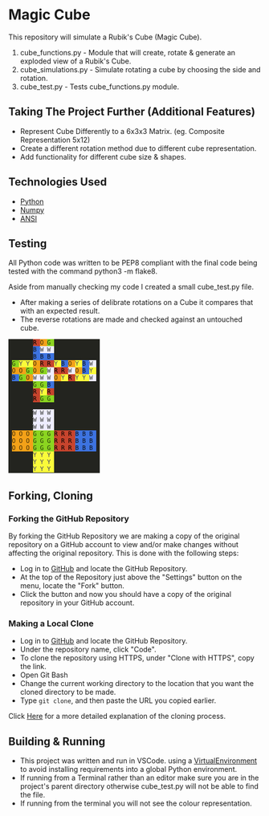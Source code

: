 # Magic Cube

This repository will simulate a Rubik's Cube (Magic Cube).

1. cube_functions.py - Module that will create, rotate & generate an exploded view of a Rubik's Cube.
1. cube_simulations.py - Simulate rotating a cube by choosing the side and rotation.
1. cube_test.py - Tests cube_functions.py module.

## Taking The Project Further (Additional Features)

- Represent Cube Differently to a 6x3x3 Matrix. (eg. Composite Representation 5x12)
- Create a different rotation method due to different cube representation.
- Add functionality for different cube size & shapes.

## Technologies Used

- [Python](https://en.wikipedia.org/wiki/Python_(programming_language))
- [Numpy](https://numpy.org/doc/stable/index.html)
- [ANSI](https://en.wikipedia.org/wiki/ANSI_escape_code)

## Testing

All Python code was written to be PEP8 compliant with the final code being tested with the command python3 -m flake8.

Aside from manually checking my code I created a small cube_test.py file.

- After making a series of delibrate rotations on a Cube it compares that with an expected result.
- The reverse rotations are made and checked against an untouched cube.

![cube_test.py Output](documentation/cube_test.png)

## Forking, Cloning

### Forking the GitHub Repository

By forking the GitHub Repository we are making a copy of the original repository on a GitHub account to view and/or make changes without affecting the original repository. This is done with the following steps:

- Log in to [GitHub](https://github.com/) and locate the GitHub Repository.
- At the top of the Repository just above the "Settings" button on the menu, locate the "Fork" button.
- Click the button and now you should have a copy of the original repository in your GitHub account.

### Making a Local Clone

- Log in to [GitHub](https://github.com/) and locate the GitHub Repository.
- Under the repository name, click "Code".
- To clone the repository using HTTPS, under "Clone with HTTPS", copy the link.
- Open Git Bash
- Change the current working directory to the location that you want the cloned directory to be made.
- Type `git clone`, and then paste the URL you copied earlier.

Click [Here](https://help.github.com/en/github/creating-cloning-and-archiving-repositories/cloning-a-repository#cloning-a-repository-to-github-desktop) for a more detailed explanation of the cloning process.

## Building & Running
- This project was written and run in VSCode. using a [VirtualEnvironment](https://www.geeksforgeeks.org/python-virtual-environment/) to avoid installing requirements into a global Python environment.
- If running from a Terminal rather than an editor make sure you are in the project's parent directory otherwise cube_test.py will not be able to find the file.
- If running from the terminal you will not see the colour representation.